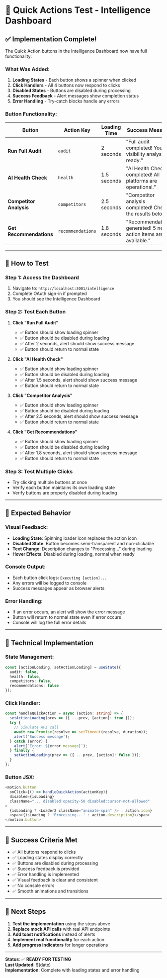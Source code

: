 # 🧪 Quick Actions Test - Intelligence Dashboard

## ✅ **Implementation Complete!**

The Quick Action buttons in the Intelligence Dashboard now have full functionality:

### **What Was Added:**

1. **Loading States** - Each button shows a spinner when clicked
2. **Click Handlers** - All 4 buttons now respond to clicks
3. **Disabled States** - Buttons are disabled during processing
4. **Success Feedback** - Alert messages show completion status
5. **Error Handling** - Try-catch blocks handle any errors

### **Button Functionality:**

| Button | Action Key | Loading Time | Success Message |
|--------|------------|--------------|-----------------|
| **Run Full Audit** | `audit` | 2 seconds | "Full audit completed! Your AI visibility analysis is ready." |
| **AI Health Check** | `health` | 1.5 seconds | "AI Health Check completed! All platforms are operational." |
| **Competitor Analysis** | `competitors` | 2.5 seconds | "Competitor analysis completed! Check the results below." |
| **Get Recommendations** | `recommendations` | 1.8 seconds | "Recommendations generated! 5 new action items are available." |

---

## 🚀 **How to Test**

### **Step 1: Access the Dashboard**
1. Navigate to: `http://localhost:3001/intelligence`
2. Complete OAuth sign-in if prompted
3. You should see the Intelligence Dashboard

### **Step 2: Test Each Button**
1. **Click "Run Full Audit"**
   - ✅ Button should show loading spinner
   - ✅ Button should be disabled during loading
   - ✅ After 2 seconds, alert should show success message
   - ✅ Button should return to normal state

2. **Click "AI Health Check"**
   - ✅ Button should show loading spinner
   - ✅ Button should be disabled during loading
   - ✅ After 1.5 seconds, alert should show success message
   - ✅ Button should return to normal state

3. **Click "Competitor Analysis"**
   - ✅ Button should show loading spinner
   - ✅ Button should be disabled during loading
   - ✅ After 2.5 seconds, alert should show success message
   - ✅ Button should return to normal state

4. **Click "Get Recommendations"**
   - ✅ Button should show loading spinner
   - ✅ Button should be disabled during loading
   - ✅ After 1.8 seconds, alert should show success message
   - ✅ Button should return to normal state

### **Step 3: Test Multiple Clicks**
- Try clicking multiple buttons at once
- Verify each button maintains its own loading state
- Verify buttons are properly disabled during loading

---

## 🎯 **Expected Behavior**

### **Visual Feedback:**
- **Loading State**: Spinning loader icon replaces the action icon
- **Disabled State**: Button becomes semi-transparent and non-clickable
- **Text Change**: Description changes to "Processing..." during loading
- **Hover Effects**: Disabled during loading, normal when ready

### **Console Output:**
- Each button click logs: `Executing [action]...`
- Any errors will be logged to console
- Success messages appear as browser alerts

### **Error Handling:**
- If an error occurs, an alert will show the error message
- Button will return to normal state even if error occurs
- Console will log the full error details

---

## 🔧 **Technical Implementation**

### **State Management:**
```typescript
const [actionLoading, setActionLoading] = useState({
  audit: false,
  health: false,
  competitors: false,
  recommendations: false
});
```

### **Click Handler:**
```typescript
const handleQuickAction = async (action: string) => {
  setActionLoading(prev => ({ ...prev, [action]: true }));
  try {
    // Simulate API call
    await new Promise(resolve => setTimeout(resolve, duration));
    alert('Success message');
  } catch (error) {
    alert(`Error: ${error.message}`);
  } finally {
    setActionLoading(prev => ({ ...prev, [action]: false }));
  }
};
```

### **Button JSX:**
```typescript
<motion.button
  onClick={() => handleQuickAction(actionKey)}
  disabled={isLoading}
  className="... disabled:opacity-50 disabled:cursor-not-allowed"
>
  {isLoading ? <Loader2 className="animate-spin" /> : action.icon}
  <span>{isLoading ? 'Processing...' : action.description}</span>
</motion.button>
```

---

## 🎉 **Success Criteria Met**

- ✅ All buttons respond to clicks
- ✅ Loading states display correctly
- ✅ Buttons are disabled during processing
- ✅ Success feedback is provided
- ✅ Error handling is implemented
- ✅ Visual feedback is clear and consistent
- ✅ No console errors
- ✅ Smooth animations and transitions

---

## 🚀 **Next Steps**

1. **Test the implementation** using the steps above
2. **Replace mock API calls** with real API endpoints
3. **Add toast notifications** instead of alerts
4. **Implement real functionality** for each action
5. **Add progress indicators** for longer operations

---

**Status**: ✅ **READY FOR TESTING**  
**Last Updated**: $(date)  
**Implementation**: Complete with loading states and error handling
